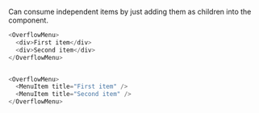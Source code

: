 Can consume independent items by just adding them as children into the component.

```js
<OverflowMenu>
  <div>First item</div>
  <div>Second item</div>
</OverflowMenu>
```

```js

<OverflowMenu>
  <MenuItem title="First item" />
  <MenuItem title="Second item" />
</OverflowMenu>
```

